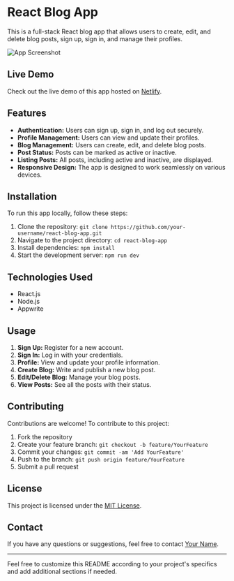 # React Blog App

This is a full-stack React blog app that allows users to create, edit, and delete blog posts, sign up, sign in, and manage their profiles.

![App Screenshot](link-to-your-screenshot.png)

## Live Demo

Check out the live demo of this app hosted on [Netlify](https://krishclonespotify.netlify.app/).

## Features

- **Authentication:** Users can sign up, sign in, and log out securely.
- **Profile Management:** Users can view and update their profiles.
- **Blog Management:** Users can create, edit, and delete blog posts.
- **Post Status:** Posts can be marked as active or inactive.
- **Listing Posts:** All posts, including active and inactive, are displayed.
- **Responsive Design:** The app is designed to work seamlessly on various devices.

## Installation

To run this app locally, follow these steps:

1. Clone the repository: `git clone https://github.com/your-username/react-blog-app.git`
2. Navigate to the project directory: `cd react-blog-app`
3. Install dependencies: `npm install`
4. Start the development server: `npm run dev`

## Technologies Used

- React.js
- Node.js
- Appwrite

## Usage

1. **Sign Up:** Register for a new account.
2. **Sign In:** Log in with your credentials.
3. **Profile:** View and update your profile information.
4. **Create Blog:** Write and publish a new blog post.
5. **Edit/Delete Blog:** Manage your blog posts.
6. **View Posts:** See all the posts with their status.

## Contributing

Contributions are welcome! To contribute to this project:

1. Fork the repository
2. Create your feature branch: `git checkout -b feature/YourFeature`
3. Commit your changes: `git commit -am 'Add YourFeature'`
4. Push to the branch: `git push origin feature/YourFeature`
5. Submit a pull request

## License

This project is licensed under the [MIT License](link-to-your-license-file).

## Contact

If you have any questions or suggestions, feel free to contact [Your Name](mailto:your-email@example.com).

---

Feel free to customize this README according to your project's specifics and add additional sections if needed.
